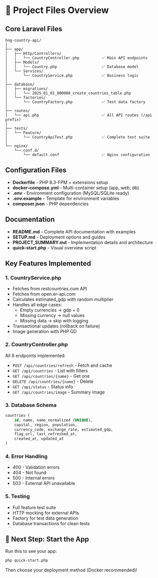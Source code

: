 # 📁 Project Files Overview

## Core Laravel Files

```
hng-country-api/
│
├── app/
│   ├── Http/Controllers/
│   │   └── CountryController.php          ✅ Main API endpoints
│   ├── Models/
│   │   └── Country.php                    ✅ Database model  
│   └── Services/
│       └── CountryService.php             ✅ Business logic
│
├── database/
│   ├── migrations/
│   │   └── 2025_01_01_000000_create_countries_table.php
│   └── factories/
│       └── CountryFactory.php             ✅ Test data factory
│
├── routes/
│   └── api.php                            ✅ All API routes (/api prefix)
│
├── tests/
│   └── Feature/
│       └── CountryApiTest.php             ✅ Complete test suite
│
└── nginx/
    └── conf.d/
        └── default.conf                   ✅ Nginx configuration
```

## Configuration Files

- **Dockerfile** - PHP 8.3-FPM + extensions setup
- **docker-compose.yml** - Multi-container setup (app, web, db)
- **.env** - Environment configuration (MySQL/SQLite ready)
- **.env.example** - Template for environment variables
- **composer.json** - PHP dependencies

## Documentation

- **README.md** - Complete API documentation with examples
- **SETUP.md** - Deployment options and guides
- **PROJECT_SUMMARY.md** - Implementation details and architecture
- **quick-start.php** - Visual overview script

## Key Features Implemented

### 1. CountryService.php
- Fetches from restcountries.com API
- Fetches from open.er-api.com
- Calculates estimated_gdp with random multiplier
- Handles all edge cases:
  - Empty currencies → gdp = 0
  - Missing currency → null values
  - Missing data → skip with logging
- Transactional updates (rollback on failure)
- Image generation with PHP GD

### 2. CountryController.php
All 6 endpoints implemented:
- `POST /api/countries/refresh` - Fetch and cache
- `GET /api/countries` - List with filters
- `GET /api/countries/{name}` - Get one
- `DELETE /api/countries/{name}` - Delete
- `GET /api/status` - Status info
- `GET /api/countries/image` - Summary image

### 3. Database Schema
```sql
countries (
    id, name, name_normalized (UNIQUE),
    capital, region, population,
    currency_code, exchange_rate, estimated_gdp,
    flag_url, last_refreshed_at,
    created_at, updated_at
)
```

### 4. Error Handling
- 400 - Validation errors
- 404 - Not found
- 500 - Internal errors
- 503 - External API unavailable

### 5. Testing
- Full feature test suite
- HTTP mocking for external APIs
- Factory for test data generation
- Database transactions for clean tests

## 🚀 Next Step: Start the App

Run this to see your app:
```bash
php quick-start.php
```

Then choose your deployment method (Docker recommended)!




